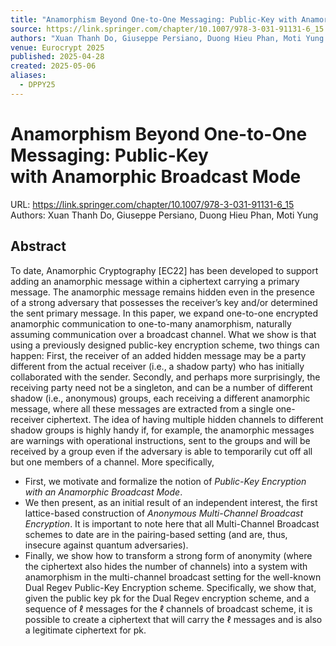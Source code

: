 ```yaml
---
title: "Anamorphism Beyond One-to-One Messaging: Public-Key with Anamorphic Broadcast Mode"
source: https://link.springer.com/chapter/10.1007/978-3-031-91131-6_15
authors: "Xuan Thanh Do, Giuseppe Persiano, Duong Hieu Phan, Moti Yung "
venue: Eurocrypt 2025
published: 2025-04-28
created: 2025-05-06
aliases:
  - DPPY25
---
```

# Anamorphism Beyond One-to-One Messaging: Public-Key with Anamorphic Broadcast Mode
URL: https://link.springer.com/chapter/10.1007/978-3-031-91131-6_15
Authors: Xuan Thanh Do, Giuseppe Persiano, Duong Hieu Phan, Moti Yung 

## Abstract
To date, Anamorphic Cryptography [EC22] has been developed to support adding an anamorphic message within a ciphertext carrying a primary message. The anamorphic message remains hidden even in the presence of a strong adversary that possesses the receiver’s key and/or determined the sent primary message. In this paper, we expand one-to-one encrypted anamorphic communication to one-to-many anamorphism, naturally assuming communication over a broadcast channel. What we show is that using a previously designed public-key encryption scheme, two things can happen: First, the receiver of an added hidden message may be a party different from the actual receiver (i.e., a shadow party) who has initially collaborated with the sender. Secondly, and perhaps more surprisingly, the receiving party need not be a singleton, and can be a number of different shadow (i.e., anonymous) groups, each receiving a different anamorphic message, where all these messages are extracted from a single one-receiver ciphertext. The idea of having multiple hidden channels to different shadow groups is highly handy if, for example, the anamorphic messages are warnings with operational instructions, sent to the groups and will be received by a group even if the adversary is able to temporarily cut off all but one members of a channel. More specifically,

* First, we motivate and formalize the notion of *Public-Key Encryption with an Anamorphic Broadcast Mode*. 
* We then present, as an initial result of an independent interest, the first lattice-based construction of *Anonymous Multi-Channel Broadcast Encryption*. It is important to note here that all Multi-Channel Broadcast schemes to date are in the pairing-based setting (and are, thus, insecure against quantum adversaries).
* Finally, we show how to transform a strong form of anonymity (where the ciphertext also hides the number of channels) into a system with anamorphism in the multi-channel broadcast setting for the well-known Dual Regev Public-Key Encryption scheme. Specifically, we show that, given the public key $\textsf{pk}$ for the Dual Regev encryption scheme, and a sequence of $\ell$ messages for the $\ell$ channels of broadcast scheme, it is possible to create a ciphertext that will carry the $\ell$ messages and is also a legitimate ciphertext for $\textsf{pk}$.